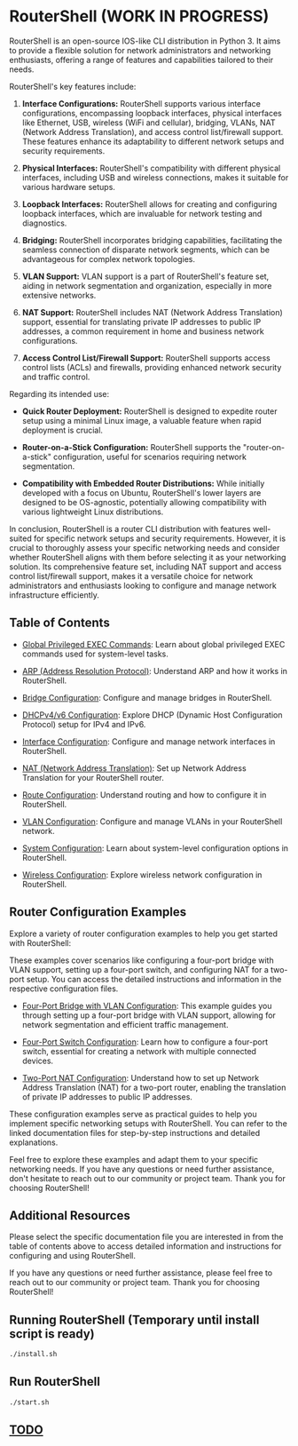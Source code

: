 # RouterShell                                           (WORK IN PROGRESS)

RouterShell is an open-source IOS-like CLI distribution in Python 3. It aims to provide a flexible solution for network administrators and networking enthusiasts, offering a range of features and capabilities tailored to their needs.

RouterShell's key features include:

1. **Interface Configurations:** RouterShell supports various interface configurations, encompassing loopback interfaces, physical interfaces like Ethernet, USB, wireless (WiFi and cellular), bridging, VLANs, NAT (Network Address Translation), and access control list/firewall support. These features enhance its adaptability to different network setups and security requirements.

2. **Physical Interfaces:** RouterShell's compatibility with different physical interfaces, including USB and wireless connections, makes it suitable for various hardware setups.

3. **Loopback Interfaces:** RouterShell allows for creating and configuring loopback interfaces, which are invaluable for network testing and diagnostics.

4. **Bridging:** RouterShell incorporates bridging capabilities, facilitating the seamless connection of disparate network segments, which can be advantageous for complex network topologies.

5. **VLAN Support:** VLAN support is a part of RouterShell's feature set, aiding in network segmentation and organization, especially in more extensive networks.

6. **NAT Support:** RouterShell includes NAT (Network Address Translation) support, essential for translating private IP addresses to public IP addresses, a common requirement in home and business network configurations.

7. **Access Control List/Firewall Support:** RouterShell supports access control lists (ACLs) and firewalls, providing enhanced network security and traffic control.

Regarding its intended use:

- **Quick Router Deployment:** RouterShell is designed to expedite router setup using a minimal Linux image, a valuable feature when rapid deployment is crucial.

- **Router-on-a-Stick Configuration:** RouterShell supports the "router-on-a-stick" configuration, useful for scenarios requiring network segmentation.

- **Compatibility with Embedded Router Distributions:** While initially developed with a focus on Ubuntu, RouterShell's lower layers are designed to be OS-agnostic, potentially allowing compatibility with various lightweight Linux distributions.

In conclusion, RouterShell is a router CLI distribution with features well-suited for specific network setups and security requirements. However, it is crucial to thoroughly assess your specific networking needs and consider whether RouterShell aligns with them before selecting it as your networking solution. Its comprehensive feature set, including NAT support and access control list/firewall support, makes it a versatile choice for network administrators and enthusiasts looking to configure and manage network infrastructure efficiently.

## Table of Contents

- [Global Privileged EXEC Commands](doc/cli/global_priv_exec_cmd.md): Learn about global privileged EXEC commands used for system-level tasks.

- [ARP (Address Resolution Protocol)](doc/cli/arp.md): Understand ARP and how it works in RouterShell.

- [Bridge Configuration](doc/cli/bridge.md): Configure and manage bridges in RouterShell.

- [DHCPv4/v6 Configuration](doc/cli/dhcp.md): Explore DHCP (Dynamic Host Configuration Protocol) setup for IPv4 and IPv6.

- [Interface Configuration](doc/cli/interface.md): Configure and manage network interfaces in RouterShell.

- [NAT (Network Address Translation)](doc/cli/nat.md): Set up Network Address Translation for your RouterShell router.

- [Route Configuration](doc/cli/route.md): Understand routing and how to configure it in RouterShell.

- [VLAN Configuration](doc/cli/vlan.md): Configure and manage VLANs in your RouterShell network.

- [System Configuration](doc/cli/system.md): Learn about system-level configuration options in RouterShell.

- [Wireless Configuration](doc/cli/wireless.md): Explore wireless network configuration in RouterShell.

## Router Configuration Examples

Explore a variety of router configuration examples to help you get started with RouterShell:

These examples cover scenarios like configuring a four-port bridge with VLAN support, setting up a four-port switch, and configuring NAT for a two-port setup. You can access the detailed instructions and information in the respective configuration files.

- [Four-Port Bridge with VLAN Configuration](doc/cli/four_port_bridge_vlan_config.md): This example guides you through setting up a four-port bridge with VLAN support, allowing for network segmentation and efficient traffic management.

- [Four-Port Switch Configuration](doc/cli/four_port_switch_config.md): Learn how to configure a four-port switch, essential for creating a network with multiple connected devices.

- [Two-Port NAT Configuration](doc/cli/two_port_nat_config.md): Understand how to set up Network Address Translation (NAT) for a two-port router, enabling the translation of private IP addresses to public IP addresses.

These configuration examples serve as practical guides to help you implement specific networking setups with RouterShell. You can refer to the linked documentation files for step-by-step instructions and detailed explanations.

Feel free to explore these examples and adapt them to your specific networking needs. If you have any questions or need further assistance, don't hesitate to reach out to our community or project team. Thank you for choosing RouterShell!

## Additional Resources

Please select the specific documentation file you are interested in from the table of contents above to access detailed information and instructions for configuring and using RouterShell.

If you have any questions or need further assistance, please feel free to reach out to our community or project team. Thank you for choosing RouterShell!

## Running RouterShell (Temporary until install script is ready)

```bash
./install.sh
```

## Run RouterShell

```bash
./start.sh
```

## [TODO](todo.md)
